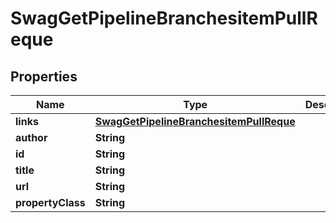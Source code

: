 
# SwagGetPipelineBranchesitemPullReque

## Properties
Name | Type | Description | Notes
------------ | ------------- | ------------- | -------------
**links** | [**SwagGetPipelineBranchesitemPullReque**](SwagGetPipelineBranchesitemPullReque.md) |  |  [optional]
**author** | **String** |  |  [optional]
**id** | **String** |  |  [optional]
**title** | **String** |  |  [optional]
**url** | **String** |  |  [optional]
**propertyClass** | **String** |  |  [optional]



